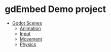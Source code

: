 # gdEmbed Demo project 

<!-- start-replace-subnav -->
* [Godot Scenes](/gdEmbed/scenes/)
    * [Animation](/gdEmbed/scenes/animation/)
    * [Input](/gdEmbed/scenes/input/)
    * [Movement](/gdEmbed/scenes/movement/)
    * [Physics](/gdEmbed/scenes/physics/)
<!-- end-replace-subnav -->
